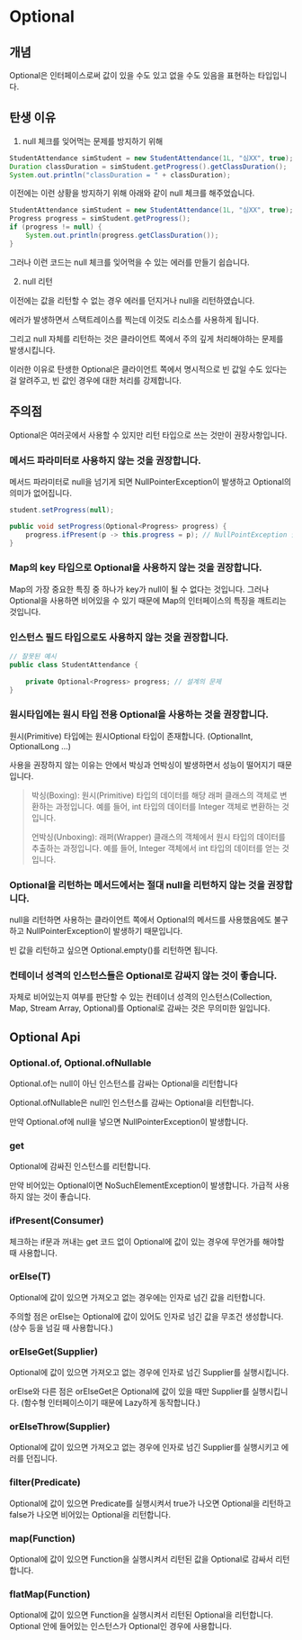 # Optional

## 개념

Optional은 인터페이스로써 값이 있을 수도 있고 없을 수도 있음을 표현하는 타입입니다. 

## 탄생 이유

1. null 체크를 잊어먹는 문제를 방지하기 위해

```java
StudentAttendance simStudent = new StudentAttendance(1L, "심XX", true);
Duration classDuration = simStudent.getProgress().getClassDuration();  // progress가 null인데 메서드를 호출하려고하면 null을 참조할 수 없다고 NullPointerException 에러가 뜨게 됩니다. 
System.out.println("classDuration = " + classDuration);
```

이전에는 이런 상황을 방지하기 위해 아래와 같이 null 체크를 해주었습니다.

```java
StudentAttendance simStudent = new StudentAttendance(1L, "심XX", true);
Progress progress = simStudent.getProgress();
if (progress != null) {
    System.out.println(progress.getClassDuration());
}
```

그러나 이런 코드는 null 체크를 잊어먹을 수 있는 에러를 만들기 쉽습니다.

2. null 리턴

이전에는 값을 리턴할 수 없는 경우 에러를 던지거나 null을 리턴하였습니다.

에러가 발생하면서 스택트레이스를 찍는데 이것도 리소스를 사용하게 됩니다.

그리고 null 자체를 리턴하는 것은 클라이언트 쪽에서 주의 깊게 처리해야하는 문제를 발생시킵니다.

이러한 이유로 탄생한 Optional은 클라이언트 쪽에서 명시적으로 빈 값일 수도 있다는 걸 알려주고, 빈 값인 경우에 대한 처리를 강제합니다.

## 주의점

Optional은 여러곳에서 사용할 수 있지만 리턴 타입으로 쓰는 것만이 권장사항입니다. 

### 메서드 파라미터로 사용하지 않는 것을 권장합니다.

메서드 파라미터로 null을 넘기게 되면 NullPointerException이 발생하고 Optional의 의미가 없어집니다.

```java
student.setProgress(null);

public void setProgress(Optional<Progress> progress) {
    progress.ifPresent(p -> this.progress = p); // NullPointException 발생
}
```
### Map의 key 타입으로 Optional을 사용하지 않는 것을 권장합니다.

Map의 가장 중요한 특징 중 하나가 key가 null이 될 수 없다는 것입니다. 그러나 Optional을 사용하면 비어있을 수 있기 때문에 Map의 인터페이스의 특징을 깨트리는 것입니다. 


### 인스턴스 필드 타입으로도 사용하지 않는 것을 권장합니다.

```java
// 잘못된 예시
public class StudentAttendance {
    
    private Optional<Progress> progress; // 설계의 문제
}
```

### 원시타입에는 원시 타입 전용 Optional을 사용하는 것을 권장합니다.

원시(Primitive) 타입에는 원시Optional 타입이 존재합니다. (OptionalInt, OptionalLong ...)

사용을 권장하지 않는 이유는 안에서 박싱과 언박싱이 발생하면서 성능이 떨어지기 때문입니다.

> 박싱(Boxing): 원시(Primitive) 타입의 데이터를 해당 래퍼 클래스의 객체로 변환하는 과정입니다. 예를 들어, int 타입의 데이터를 Integer 객체로 변환하는 것입니다.
>
> 언박싱(Unboxing): 래퍼(Wrapper) 클래스의 객체에서 원시 타입의 데이터를 추출하는 과정입니다. 예를 들어, Integer 객체에서 int 타입의 데이터를 얻는 것입니다.

### Optional을 리턴하는 메서드에서는 절대 null을 리턴하지 않는 것을 권장합니다. 

null을 리턴하면 사용하는 클라이언트 쪽에서 Optional의 메서드를 사용했음에도 불구하고 NullPointerException이 발생하기 때문입니다.

빈 값을 리턴하고 싶으면 Optional.empty()를 리턴하면 됩니다.


### 컨테이너 성격의 인스턴스들은 Optional로 감싸지 않는 것이 좋습니다.

자체로 비어있는지 여부를 판단할 수 있는 컨테이너 성격의 인스턴스(Collection, Map, Stream Array, Optional)를 Optional로 감싸는 것은 무의미한 일입니다.



## Optional Api

### Optional.of, Optional.ofNullable

Optional.of는 null이 아닌 인스턴스를 감싸는 Optional을 리턴합니다

Optional.ofNullable은 null인 인스턴스를 감싸는 Optional을 리턴합니다.

만약 Optional.of에 null을 넣으면 NullPointerException이 발생합니다.

### get

Optional에 감싸진 인스턴스를 리턴합니다. 

만약 비어있는 Optional이면 NoSuchElementException이 발생합니다. 가급적 사용하지 않는 것이 좋습니다.

### ifPresent(Consumer)

체크하는 if문과 꺼내는 get 코드 없이 Optional에 값이 있는 경우에 무언가를 해야할 때 사용합니다.

### orElse(T)

Optional에 값이 있으면 가져오고 없는 경우에는 인자로 넘긴 값을 리턴합니다.

주의할 점은 orElse는 Optional에 값이 있어도 인자로 넘긴 값을 무조건 생성합니다. (상수 등을 넘길 때 사용합니다.)

### orElseGet(Supplier)

Optional에 값이 있으면 가져오고 없는 경우에 인자로 넘긴 Supplier를 실행시킵니다.

orElse와 다른 점은 orElseGet은 Optional에 값이 있을 때만 Supplier를 실행시킵니다. (함수형 인터페이스이기 때문에 Lazy하게 동작합니다.)

### orElseThrow(Supplier)

Optional에 값이 있으면 가져오고 없는 경우에 인자로 넘긴 Supplier를 실행시키고 에러를 던집니다.

### filter(Predicate)

Optional에 값이 있으면 Predicate를 실행시켜서 true가 나오면 Optional을 리턴하고 false가 나오면 비어있는 Optional을 리턴합니다.

### map(Function)

Optional에 값이 있으면 Function을 실행시켜서 리턴된 값을 Optional로 감싸서 리턴합니다.

### flatMap(Function)

Optional에 값이 있으면 Function을 실행시켜서 리턴된 Optional을 리턴합니다. Optional 안에 들어있는 인스턴스가 Optional인 경우에 사용합니다.